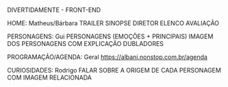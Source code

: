 DIVERTIDAMENTE - FRONT-END

HOME: Matheus/Bárbara
	TRAILER
	SINOPSE
  DIRETOR
  ELENCO
  AVALIAÇÃO

PERSONAGENS: Gui
  PERSONAGENS (EMOÇÕES + PRINCIPAIS)
	IMAGEM DOS PERSONAGENS COM EXPLICAÇÃO
  DUBLADORES
  
PROGRAMAÇÃO/AGENDA: Geral
	https://albani.nonstop.com.br/agenda

CURIOSIDADES: Rodrigo
	FALAR SOBRE A ORIGEM DE CADA PERSONAGEM COM IMAGEM RELACIONADA
